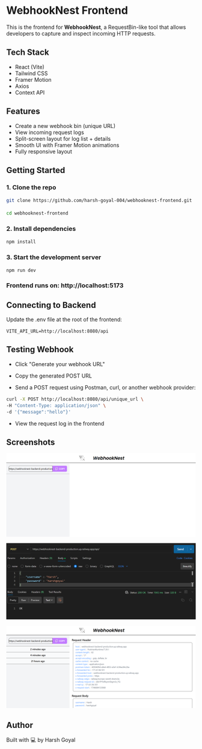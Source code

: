# WebhookNest Frontend

This is the frontend for **WebhookNest**, a RequestBin-like tool that allows developers to capture and inspect incoming HTTP requests.

## Tech Stack

- React (Vite)
- Tailwind CSS
- Framer Motion
- Axios
- Context API

## Features

- Create a new webhook bin (unique URL)
- View incoming request logs
- Split-screen layout for log list + details
- Smooth UI with Framer Motion animations
- Fully responsive layout

## Getting Started

### 1. Clone the repo

```bash
git clone https://github.com/harsh-goyal-004/webhooknest-frontend.git

cd webhooknest-frontend
```

### 2. Install dependencies

```bash
npm install
```

### 3. Start the development server

```
npm run dev
```

### Frontend runs on: http://localhost:5173

## Connecting to Backend

Update the .env file at the root of the frontend:

```
VITE_API_URL=http://localhost:8080/api
```

## Testing Webhook

- Click "Generate your webhook URL"

- Copy the generated POST URL

- Send a POST request using Postman, curl, or another webhook provider:

```bash
curl -X POST http://localhost:8080/api/unique_url \
-H "Content-Type: application/json" \
-d '{"message":"hello"}'

```

- View the request log in the frontend

## Screenshots

![Step 1](./public/step1.png)

![Step 2](./public/step2.png)

![Step 2](./public/step3.png)

## Author

Built with 💻 by Harsh Goyal
